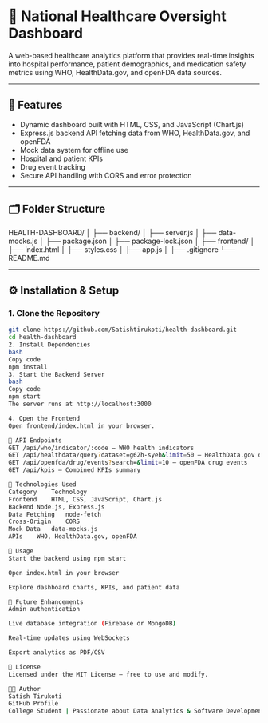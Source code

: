 # 🏥 National Healthcare Oversight Dashboard

A web-based healthcare analytics platform that provides real-time insights into hospital performance, patient demographics, and medication safety metrics using WHO, HealthData.gov, and openFDA data sources.

---

## 🚀 Features

- Dynamic dashboard built with HTML, CSS, and JavaScript (Chart.js)
- Express.js backend API fetching data from WHO, HealthData.gov, and openFDA
- Mock data system for offline use
- Hospital and patient KPIs
- Drug event tracking
- Secure API handling with CORS and error protection

---

## 🗂️ Folder Structure

HEALTH-DASHBOARD/
│
├── backend/
│   ├── server.js
│   ├── data-mocks.js
│   ├── package.json
│   ├── package-lock.json
│
├── frontend/
│   ├── index.html
│   ├── styles.css
│   ├── app.js
│
├── .gitignore
└── README.md

---

## ⚙️ Installation & Setup

### 1. Clone the Repository
```bash
git clone https://github.com/Satishtirukoti/health-dashboard.git
cd health-dashboard
2. Install Dependencies
bash
Copy code
npm install
3. Start the Backend Server
bash
Copy code
npm start
The server runs at http://localhost:3000

4. Open the Frontend
Open frontend/index.html in your browser.

🧩 API Endpoints
GET /api/who/indicator/:code – WHO health indicators
GET /api/healthdata/query?dataset=g62h-syeh&limit=50 – HealthData.gov dataset
GET /api/openfda/drug/events?search=&limit=10 – openFDA drug events
GET /api/kpis – Combined KPIs summary

🧠 Technologies Used
Category	Technology
Frontend	HTML, CSS, JavaScript, Chart.js
Backend	Node.js, Express.js
Data Fetching	node-fetch
Cross-Origin	CORS
Mock Data	data-mocks.js
APIs	WHO, HealthData.gov, openFDA

🧾 Usage
Start the backend using npm start

Open index.html in your browser

Explore dashboard charts, KPIs, and patient data

🧱 Future Enhancements
Admin authentication

Live database integration (Firebase or MongoDB)

Real-time updates using WebSockets

Export analytics as PDF/CSV

📄 License
Licensed under the MIT License — free to use and modify.

👨‍💻 Author
Satish Tirukoti
GitHub Profile
College Student | Passionate about Data Analytics & Software Development